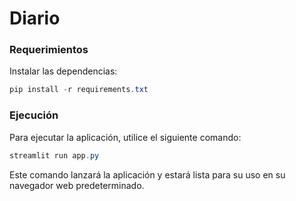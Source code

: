 # Diario

### Requerimientos

Instalar las dependencias:

```powershell
pip install -r requirements.txt
```

### Ejecución

Para ejecutar la aplicación, utilice el siguiente comando:

```powershell
streamlit run app.py
```

Este comando lanzará la aplicación y estará lista para su uso en su navegador web predeterminado.